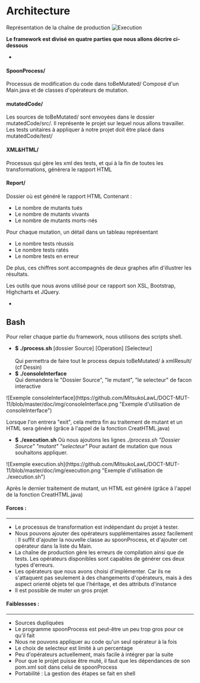 <!-- Une analyse critique de votre travail, quelle est l'architecture (dev et opérationnel) mise en oeuvre dans votre framework, quelles sont ses forces et ses faiblesses, ...  -->


Architecture
========

Représentation de la chaîne de production
![Execution](https://github.com/MitsukoLawL/DOCT-MUT-11/blob/master/doc/img/mutationTesting.png "Dessin représentant une execution")

<b>Le framework est divisé en quatre parties que nous allons décrire ci-dessous</b>

-

#### SpoonProcess/ #
Processus de modification du code dans toBeMutated/
Composé d'un Main.java et de classes d'opérateurs de mutation.

#### mutatedCode/ #
Les sources de toBeMutated/ sont envoyées dans le dossier mutatedCode/src/.
Il représente le projet sur lequel nous allons travailler.
Les tests unitaires à appliquer à notre projet doit être placé dans mutatedCode/test/

#### XML&HTML/ #
Processus qui gère les xml des tests, et qui à la fin de toutes les transformations, génèrera le rapport HTML


#### Report/ #
Dossier où est généré le rapport HTML
Contenant :
<ul>
<li>Le nombre de mutants tués</li>
<li>Le nombre de mutants vivants</li>
<li>Le nombre de mutants morts-nés</li>
</ul>
Pour chaque mutation, un détail dans un tableau représentant
<ul>
<li>Le nombre tests réussis</li>
<li>Le nombre tests ratés</li>
<li>Le nombre tests en erreur</li>
</ul>
De plus, ces chiffres sont accompagnés de deux graphes afin d'illustrer les résultats.

Les outils que nous avons utilisé pour ce rapport son XSL, Bootstrap, Highcharts et JQuery.

-

## Bash #
Pour relier chaque partie du framework, nous utilisons des scripts shell.
<ul>
<li><b>$ ./process.sh</b> [dossier Source] [Operation] [Selecteur]</li>
<br/>Qui permettra de faire tout le process depuis toBeMutated/ à xmlResult/ (cf Dessin)
</li>
<li><b>$ ./consoleInterface</b> <br/>
    Qui demandera le "Dossier Source", "le mutant", "le selecteur" de facon interactive</li>
</ul>
![Exemple consoleInterface](https://github.com/MitsukoLawL/DOCT-MUT-11/blob/master/doc/img/consoleInterface.png "Exemple d'utilisation de consoleInterface")
    <p>Lorsque l'on entrera "exit", cela mettra fin au traitement de mutant et un HTML sera généré (grâce à l'appel de la fonction CreatHTML.java)</p>
<ul><li> <b>$ ./execution.sh</b>
    Où nous ajoutons les lignes <i>./process.sh "Dossier Source" "mutant" "selecteur"</i>
    Pour autant de mutation que nous souhaitons appliquer.</li>
</ul>
![Exemple execution.sh](https://github.com/MitsukoLawL/DOCT-MUT-11/blob/master/doc/img/execution.png "Exemple d'utilisation de ./execution.sh")
    <p>Après le dernier traitement de mutant, un HTML est généré (grâce à l'appel de la fonction CreatHTML.java)</p>
    
#### Forces : #
--------
<ul>
<li>Le processus de transformation est indépendant du projet à tester.</li>
<li>Nous pouvons ajouter des opérateurs supplémentaires assez facilement : Il suffit d'ajouter la nouvelle classe au spoonProcess, et d'ajouter cet opérateur dans la liste du Main.</li>
<li>La chaîne de production gère les erreurs de compilation ainsi que de tests. Les opérateurs disponibles sont capables de générer ces deux types d'erreurs.</li>
<li>Les opérateurs que nous avons choisi d'implémenter. Car ils ne s'attaquent pas seulement à des changements d'opérateurs, mais à des aspect orienté objets tel que l'héritage, et des attributs d'instance</li>
<li>Il est possible de muter un gros projet</li>
</ul>

#### Faiblessses : #

-----------
<ul>
<li>Sources dupliquées</li>
<li>Le programme spoonProcess est peut-être un peu trop gros pour ce qu'il fait</li>
<li>Nous ne pouvons appliquer au code qu'un seul opérateur à la fois</li>
<li>Le choix de selecteur est limité à un percentage</li>
<li>Peu d'opérateurs actuellement, mais facile à intégrer par la suite</li>
<li>Pour que le projet puisse être muté, il faut que les dépendances de son pom.xml soit dans celui de spoonProcess</li>
<li>Portabilité : La gestion des étapes se fait en shell</li>
</ul>